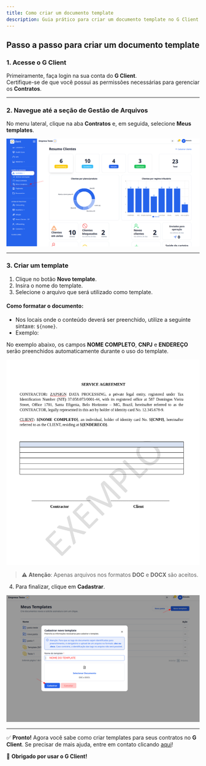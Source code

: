 ```yaml
---
title: Como criar um documento template
description: Guia prático para criar um documento template no G Client.
---
```


## Passo a passo para criar um documento template

### 1. Acesse o G Client

Primeiramente, faça login na sua conta do **G Client**.  
Certifique-se de que você possui as permissões necessárias para gerenciar os **Contratos**.

---

### 2. Navegue até a seção de **Gestão de Arquivos**

No menu lateral, clique na aba **Contratos** e, em seguida, selecione **Meus templates**.

![Ilustração de onde encontrar a aba Meus templates](./img/create-templates/example-01.png)

---

### 3. Criar um template

1. Clique no botão **Novo template**.
2. Insira o nome do template.
3. Selecione o arquivo que será utilizado como template.

#### Como formatar o documento:

- Nos locais onde o conteúdo deverá ser preenchido, utilize a seguinte sintaxe: `${nome}`.
- Exemplo:

No exemplo abaixo, os campos **NOME COMPLETO**, **CNPJ** e **ENDEREÇO** serão preenchidos automaticamente durante o uso do template.

![Exemplo de template](./img/create-templates/example-02.png)

> ⚠️ **Atenção**: Apenas arquivos nos formatos **DOC** e **DOCX** são aceitos.

4. Para finalizar, clique em **Cadastrar**.

![Exemplo descrito acima](./img/create-templates/example-03.png)

---

✅ **Pronto!** Agora você sabe como criar templates para seus contratos no **G Client**. Se precisar de mais ajuda, entre em contato clicando [aqui](https://api.whatsapp.com/send?phone=5544997046569&text=Preciso%20de%20ajuda%20sobre%20um%20tutorial)!

🎉 **Obrigado por usar o G Client!**
